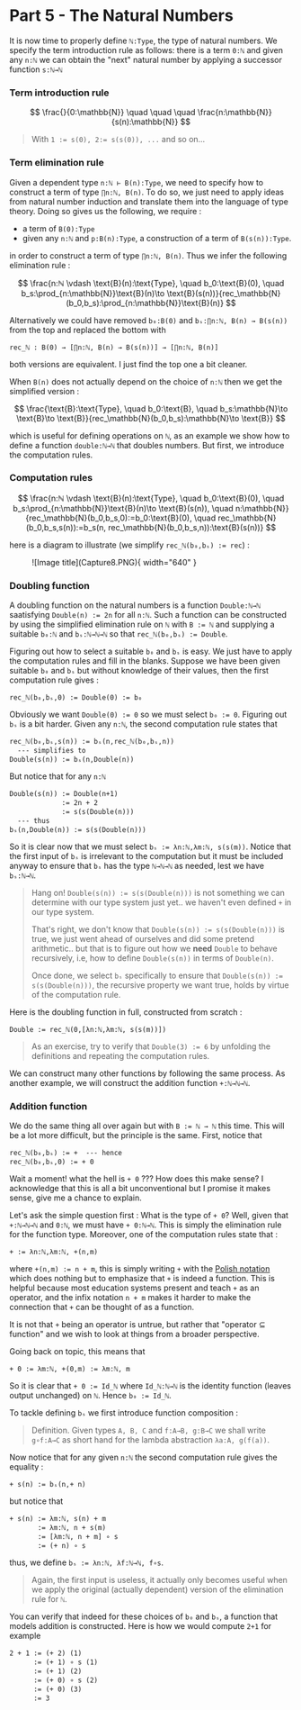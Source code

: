 # Part 5 - The Natural Numbers

It is now time to properly define `ℕ:Type`, the type of natural numbers. We specify the term introduction rule as follows: there is a term `0:ℕ` and given any `n:ℕ` we can obtain the "next" natural number by applying a successor function `s:ℕ→ℕ`

### Term introduction rule

$$
\frac{}{0:\mathbb{N}} \quad \quad \quad \frac{n:\mathbb{N}}{s(n):\mathbb{N}}
$$

> With `1 := s(0), 2:= s(s(0)), ...` and so on...
### Term elimination rule

Given a dependent type `n:ℕ ⊢ B(n):Type`, we need to specify how to construct a term of type `∏n:ℕ, B(n)`. To do so, we just need to apply ideas from natural number induction and translate them into the language of type theory. Doing so gives us the following, we require :

- a term of `B(0):Type`
- given any `n:ℕ` and `p:B(n):Type`, a construction of a term of `B(s(n)):Type`.

in order to construct a term of type `∏n:ℕ, B(n)`. Thus we infer the following elimination rule :

$$
\frac{n:ℕ \vdash \text{B}(n):\text{Type}, \quad b_0:\text{B}(0), \quad b_s:\prod_{n:\mathbb{N}}\text{B}(n)\to \text{B}(s(n))}{rec_\mathbb{N}(b_0,b_s):\prod_{n:\mathbb{N}}\text{B}(n)}
$$

Alternatively we could have removed `b₀:B(0)` and `bₛ:∏n:ℕ, B(n) → B(s(n))` from the top and replaced the bottom with

```
rec_ℕ : B(0) → [∏n:ℕ, B(n) → B(s(n))] → [∏n:ℕ, B(n)] 
```

both versions are equivalent. I just find the top one a bit cleaner.

When `B(n)` does not actually depend on the choice of `n:ℕ` then we get the simplified version :

$$
\frac{\text{B}:\text{Type}, \quad b_0:\text{B}, \quad b_s:\mathbb{N}\to \text{B}\to \text{B}}{rec_\mathbb{N}(b_0,b_s):\mathbb{N}\to \text{B}}
$$

which is useful for defining operations on `ℕ`, as an example we show how to define a function `double:ℕ→ℕ` that doubles numbers. But first, we introduce the computation rules.

### Computation rules

$$
\frac{n:ℕ \vdash \text{B}(n):\text{Type}, \quad b_0:\text{B}(0), \quad b_s:\prod_{n:\mathbb{N}}\text{B}(n)\to \text{B}(s(n)), \quad n:\mathbb{N}}{rec_\mathbb{N}(b_0,b_s,0):=b_0:\text{B}(0), \quad rec_\mathbb{N}(b_0,b_s,s(n)):=b_s(n, rec_\mathbb{N}(b_0,b_s,n)):\text{B}(s(n))}
$$

here is a diagram to illustrate (we simplify `rec_ℕ(b₀,bₛ) := rec`) :

<figure markdown>
  ![Image title](Capture8.PNG){ width="640" }
</figure>

### Doubling function

A doubling function on the natural numbers is a function `Double:ℕ→ℕ` saatisfying `Double(n) := 2n` for all `n:ℕ`. Such a function can be constructed by using the simplified elimination rule on `ℕ` with `B := ℕ` and supplying a suitable `b₀:ℕ` and `bₛ:ℕ→ℕ→ℕ` so that `rec_ℕ(b₀,bₛ) := Double`. 

Figuring out how to select a suitable `b₀` and `bₛ` is easy. We just have to apply the computation rules and fill in the blanks. Suppose we have been given suitable `b₀` and `bₛ` but without knowledge of their values, then the first computation rule gives :

```
rec_ℕ(b₀,bₛ,0) := Double(0) := b₀
```

Obviously we want `Double(0) := 0` so we must select `b₀ := 0`. Figuring out `bₛ` is a bit harder. Given any `n:ℕ`, the second computation rule states that

```
rec_ℕ(b₀,bₛ,s(n)) := bₛ(n,rec_ℕ(b₀,bₛ,n))
  --- simplifies to
Double(s(n)) := bₛ(n,Double(n))
```
But notice that for any `n:ℕ`
```
Double(s(n)) := Double(n+1)
             := 2n + 2
             := s(s(Double(n)))
  --- thus
bₛ(n,Double(n)) := s(s(Double(n)))
```
So it is clear now that we must select `bₛ := λn:ℕ,λm:ℕ, s(s(m))`. Notice that the first input of `bₛ` is irrelevant to the computation but it must be included anyway to ensure that `bₛ` has the type `ℕ→ℕ→ℕ` as needed, lest we have `bₛ:ℕ→ℕ`.

> Hang on! `Double(s(n)) := s(s(Double(n)))` is not something we can determine with our type system just yet.. we haven't even defined `+` in our type system.
>
> That's right, we don't know that `Double(s(n)) := s(s(Double(n)))` is true, we just went ahead of ourselves and did some pretend arithmetic.. but that is to figure out how we **need** `Double` to behave recursively, i.e, how to define `Double(s(n))` in terms of `Double(n)`. 
>
> Once done, we select `bₛ` specifically to ensure that `Double(s(n)) := s(s(Double(n)))`, the recursive property we want true, holds by virtue of the computation rule.

Here is the doubling function in full, constructed from scratch :

```
Double := rec_ℕ(0,[λn:ℕ,λm:ℕ, s(s(m))])
```
> As an exercise, try to verify that `Double(3) := 6` by unfolding the definitions and repeating the computation rules.

We can construct many other functions by following the same process. As another example, we will construct the addition function `+:ℕ→ℕ→ℕ`.

### Addition function

We do the same thing all over again but with `B := ℕ → ℕ` this time. This will be a lot more difficult, but the principle is the same. First, notice that
```
rec_ℕ(b₀,bₛ) := +  --- hence
rec_ℕ(b₀,bₛ,0) := + 0
```
Wait a moment! what the hell is `+ 0` ??? How does this make sense? I acknowledge that this is all a bit unconventional but I promise it makes sense, give me a chance to explain.

Let's ask the simple question first : What is the type of `+ 0`? Well, given that `+:ℕ→ℕ→ℕ` and `0:ℕ`, we must have `+ 0:ℕ→ℕ`. This is simply the elimination rule for the function type. Moreover, one of the computation rules state that :

```
+ := λn:ℕ,λm:ℕ, +(n,m)
```

where `+(n,m) := n + m`, this is simply writing `+` with the [Polish notation](https://en.wikipedia.org/wiki/Polish_notation) which does nothing but to emphasize that `+` is indeed a function. This is helpful because most education systems present and teach `+` as an operator, and the infix notation `n + m` makes it harder to make the connection that `+` can be thought of as a function. 

It is not that `+` being an operator is untrue, but rather that "operator ⊆ function" and we wish to look at things from a broader perspective. 

Going back on topic, this means that

```
+ 0 := λm:ℕ, +(0,m) := λm:ℕ, m
```

So it is clear that `+ 0 := Id_ℕ` where `Id_ℕ:ℕ→ℕ` is the identity function (leaves output unchanged) on `ℕ`. Hence `b₀ := Id_ℕ`.

To tackle defining `bₛ` we first introduce function composition :

> Definition. Given types `A, B, C` and `f:A→B, g:B→C` we shall write `g∘f:A→C` as short hand for the lambda abstraction `λa:A, g(f(a))`. 

Now notice that for any given `n:ℕ` the second computation rule gives the equality :
```
+ s(n) := bₛ(n,+ n)
```
but notice that
```
+ s(n) := λm:ℕ, s(n) + m
       := λm:ℕ, n + s(m)
       := [λm:ℕ, n + m] ∘ s
       := (+ n) ∘ s
```
thus, we define `bₛ := λn:ℕ, λf:ℕ→ℕ, f∘s`. 

> Again, the first input is useless, it actually only becomes useful when we apply the original (actually dependent) version of the elimination rule for `ℕ`. 

You can verify that indeed for these choices of `b₀` and `bₛ`, a function that models addition is constructed. Here is how we would compute `2+1` for example

```
2 + 1 := (+ 2) (1)
      := (+ 1) ∘ s (1)
      := (+ 1) (2)
      := (+ 0) ∘ s (2)
      := (+ 0) (3)
      := 3
```
